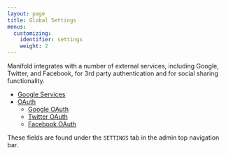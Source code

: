 ```yaml
---
layout: page
title: Global Settings
menus:
  customizing:
    identifier: settings
    weight: 2
---
```


Manifold integrates with a number of external services, including Google, Twitter, and Facebook, for 3rd party authentication and for social sharing functionality.

* [Google Services](google/index.html)
* [OAuth](oauth/index.html)
	* [Google OAuth](oauth/google.html)
	* [Twitter OAuth](oauth/twitter.html)
	* [Facebook OAuth](oauth/facebook.html)

These fields are found under the `SETTINGS` tab in the admin top navigation bar.
